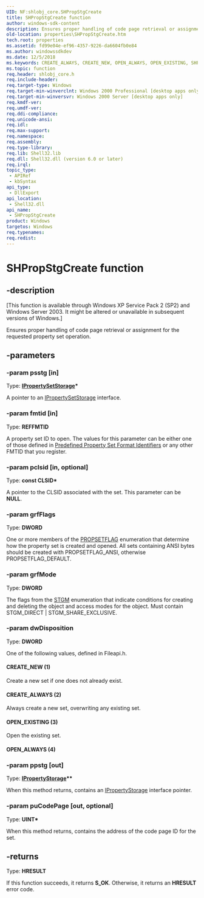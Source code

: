 ```yaml
---
UID: NF:shlobj_core.SHPropStgCreate
title: SHPropStgCreate function
author: windows-sdk-content
description: Ensures proper handling of code page retrieval or assignment for the requested property set operation.
old-location: properties\SHPropStgCreate.htm
tech.root: properties
ms.assetid: fd99e04e-ef96-4357-9226-da6604fb0e84
ms.author: windowssdkdev
ms.date: 12/5/2018
ms.keywords: CREATE_ALWAYS, CREATE_NEW, OPEN_ALWAYS, OPEN_EXISTING, SHPropStgCreate, SHPropStgCreate function [Windows Properties], _win32_SHPropStgCreate, properties.SHPropStgCreate, shell.SHPropStgCreate, shlobj_core/SHPropStgCreate
ms.topic: function
req.header: shlobj_core.h
req.include-header: 
req.target-type: Windows
req.target-min-winverclnt: Windows 2000 Professional [desktop apps only]
req.target-min-winversvr: Windows 2000 Server [desktop apps only]
req.kmdf-ver: 
req.umdf-ver: 
req.ddi-compliance: 
req.unicode-ansi: 
req.idl: 
req.max-support: 
req.namespace: 
req.assembly: 
req.type-library: 
req.lib: Shell32.lib
req.dll: Shell32.dll (version 6.0 or later)
req.irql: 
topic_type:
 - APIRef
 - kbSyntax
api_type:
 - DllExport
api_location:
 - Shell32.dll
api_name:
 - SHPropStgCreate
product: Windows
targetos: Windows
req.typenames: 
req.redist: 
---
```


# SHPropStgCreate function


## -description


<p class="CCE_Message">[This function is available through Windows XP Service Pack 2 (SP2) and Windows Server 2003. It might be altered or unavailable in subsequent versions of Windows.]

Ensures proper handling of code page retrieval or assignment for the requested property set operation.


## -parameters




### -param psstg [in]

Type: <b><a href="https://msdn.microsoft.com/0ea3e1e0-c135-4138-81e4-f72412fc3128">IPropertySetStorage</a>*</b>

A pointer to an <a href="https://msdn.microsoft.com/0ea3e1e0-c135-4138-81e4-f72412fc3128">IPropertySetStorage</a> interface.


### -param fmtid [in]

Type: <b>REFFMTID</b>

A property set ID to open. The values for this parameter can be either one of those defined in <a href="https://msdn.microsoft.com/cc99ce1b-beb5-4340-91ed-3aed5bdad2bd">Predefined Property Set Format Identifiers</a> or any other FMTID that you register.


### -param pclsid [in, optional]

Type: <b>const CLSID*</b>

A pointer to the CLSID associated with the set. This parameter can be <b>NULL</b>.


### -param grfFlags

Type: <b>DWORD</b>

One or more members of the <a href="stg.propsetflag">PROPSETFLAG</a> enumeration that determine how the property set is created and opened. All sets containing ANSI bytes should be created with PROPSETFLAG_ANSI, otherwise PROPSETFLAG_DEFAULT.


### -param grfMode

Type: <b>DWORD</b>

The flags from the <a href="stg.stgm">STGM</a> enumeration that indicate conditions for creating and deleting the object and access modes for the object. Must contain STGM_DIRECT | STGM_SHARE_EXCLUSIVE.


### -param dwDisposition

Type: <b>DWORD</b>

One of the following values, defined in Fileapi.h.



#### CREATE_NEW (1)

Create a new set if one does not already exist.



#### CREATE_ALWAYS (2)

Always create a new set, overwriting any existing set.



#### OPEN_EXISTING (3)

Open the existing set.



#### OPEN_ALWAYS (4)


### -param ppstg [out]

Type: <b><a href="https://msdn.microsoft.com/c021f695-db54-4861-9f30-35a81d2dccd5">IPropertyStorage</a>**</b>

When this method returns, contains an <a href="https://msdn.microsoft.com/c021f695-db54-4861-9f30-35a81d2dccd5">IPropertyStorage</a> interface pointer.


### -param puCodePage [out, optional]

Type: <b>UINT*</b>

When this method returns, contains the address of the code page ID for the set.


## -returns



Type: <b>HRESULT</b>

If this function succeeds, it returns <b xmlns:loc="http://microsoft.com/wdcml/l10n">S_OK</b>. Otherwise, it returns an <b xmlns:loc="http://microsoft.com/wdcml/l10n">HRESULT</b> error code.



